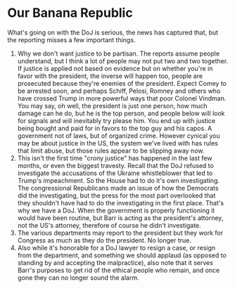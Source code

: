 # Our Banana Republic
What's going on with the DoJ is serious, the news has captured that, but the reporting misses a few important things.
1. Why we don't want justice to be partisan. The reports assume people understand, but I think a lot of people may not put two and two together. If justice is applied not based on evidence but on whether you're in favor with the president, the inverse will happen too, people are prosecuted because they're enemies of the president. Expect Comey to be arrested soon, and perhaps Schiff, Pelosi, Romney and others who have crossed Trump in more powerful ways that poor Colonel Vindman. You may say, oh well, the president is just one person, how much damage can he do, but he is the top person, and people below will look for signals and will inevitably try please him. You end up with justice being bought and paid for in favors to the top guy and his capos. A government not of laws, but of organized crime. However cynical you may be about justice in the US, the system we've lived with has rules that limit abuse, but those rules appear to be slipping away now. 
2. This isn't the first time "crony justice" has happened in the last few months, or even the biggest travesty. Recall that the DoJ refused to investigate the accusations of the Ukraine whistleblower that led to Trump's impeachment. So the House had to do it's own investigating. The congressional Republicans made an issue of how the Democrats did the investigating, but the press for the most part overlooked that they shouldn't have had to do the investigating in the first place. That's why we have a DoJ. When the government is properly functioning it would have been routine, but Barr is acting as the president's attorney, not the US's attorney, therefore of course he didn't investigate.
3. The various departments may report to the president but they work for Congress as much as they do the president. No longer true.
4. Also while it's honorable for a DoJ lawyer to resign a case, or resign from the department, and something we should applaud (as opposed to standing by and accepting the malpractice), also note that it serves Barr's purposes to get rid of the ethical people who remain, and once gone they can no longer sound the alarm. 

